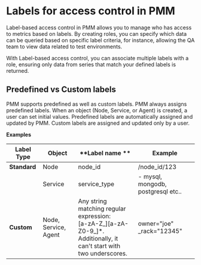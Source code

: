 # Labels for access control in PMM


Label-based access control in PMM allows you to manage who has access to metrics based on labels. By creating roles, you can specify which data can be queried based on specific label criteria, for instance, allowing the QA team to view data related to test environments. 
 
With Label-based access control, you can associate multiple labels with a role, ensuring only data from series that match your defined labels is returned. 


## Predefined vs Custom labels

PMM supports predefined as well as custom labels. PMM always assigns predefined labels. When an object (Node, Service, or Agent) is created, a user can set initial values.  Predefined labels are automatically assigned and updated by PMM. Custom labels are assigned and updated only by a user.

**Examples**


| **Label Type**| **Object**| **Label name **| **Example** |                                                                                                
|----------|--------|-------|------------------------------|
| **Standard**  | Node   | node_id |/node_id/123|                                          
|          | Service|service_type   |   - mysql, mongodb, postgresql etc..                                      
| **Custom**| Node, Service, Agent| Any string matching regular expression: <br /> [a-zA-Z_][a-zA-Z0-9_]*. <br /> Additionally, it can't start with two underscores.| owner="joe"<br/> _rack="12345"|


